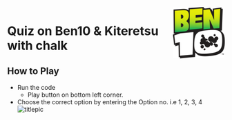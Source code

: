 
<img src="Ben10logo.png" align="right" />

# Quiz on Ben10 & Kiteretsu with chalk

## How to Play

* Run the code
  * Play button on bottom left corner.
* Choose the correct option by entering the Option no. i.e 1, 2, 3, 4
![titlepic](https://hbomax-images.warnermediacdn.com/images/GXboXTwerO6OqkAEAAAhq/tileburnedin?size=1280x720&format=jpeg&partner=hbomaxcom&productCode=hbomax&host=artist.api.cdn.hbo.com&w=1280)


